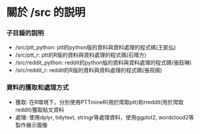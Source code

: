 關於 /src 的説明
================
### 子目錄的説明
- /src/ptt_python: ptt的python版的資料與資料處理的程式碼(王凱弘)
- /src/ptt_r: ptt的R版的資料與資料處理的程式碼(石晴方)  
- /src/reddit_python: reddit的python版的資料與資料處理的程式碼(張鈺琳)  
- /src/reddit_r: reddit的R版的資料與資料處理的程式碼(張飛揚)  
### 資料的獲取和處理方式
- 獲取: 在R環境下，分別使用PTTmineR(用於爬取ptt)和rreddit(用於爬取reddit)獲取貼文資料
- 處理: 使用dplyr, tidytext, stringr等處理資料，使用ggplot2, wordcloud2等製作展示圖像
